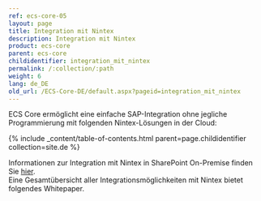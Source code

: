 ```yaml
---
ref: ecs-core-05
layout: page
title: Integration mit Nintex
description: Integration mit Nintex
product: ecs-core
parent: ecs-core
childidentifier: integration_mit_nintex
permalink: /:collection/:path
weight: 6
lang: de_DE
old_url: /ECS-Core-DE/default.aspx?pageid=integration_mit_nintex
---
```


ECS Core ermöglicht eine einfache SAP-Integration ohne jegliche Programmierung mit folgenden Nintex-Lösungen in der Cloud:

{% include _content/table-of-contents.html parent=page.childidentifier collection=site.de %}

Informationen zur Integration mit Nintex in SharePoint On-Premise finden Sie [hier](../erpconnect-services/sap-integration-nintex).  
Eine Gesamtübersicht aller Integrationsmöglichkeiten mit Nintex bietet folgendes Whitepaper.    